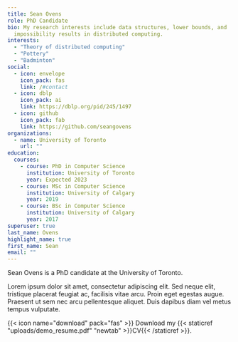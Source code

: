 ```yaml
---
title: Sean Ovens
role: PhD Candidate
bio: My research interests include data structures, lower bounds, and
  impossibility results in distributed computing.
interests:
  - "Theory of distributed computing"
  - "Pottery"
  - "Badminton"
social:
  - icon: envelope
    icon_pack: fas
    link: /#contact
  - icon: dblp
    icon_pack: ai
    link: https://dblp.org/pid/245/1497
  - icon: github
    icon_pack: fab
    link: https://github.com/seangovens
organizations:
  - name: University of Toronto
    url: ""
education:
  courses:
    - course: PhD in Computer Science
      institution: University of Toronto
      year: Expected 2023
    - course: MSc in Computer Science
      institution: University of Calgary
      year: 2019
    - course: BSc in Computer Science
      institution: University of Calgary
      year: 2017
superuser: true
last_name: Ovens
highlight_name: true
first_name: Sean
email: ""
---
```

Sean Ovens is a PhD candidate at the University of Toronto.

Lorem ipsum dolor sit amet, consectetur adipiscing elit. Sed neque elit, tristique placerat feugiat ac, facilisis vitae arcu. Proin eget egestas augue. Praesent ut sem nec arcu pellentesque aliquet. Duis dapibus diam vel metus tempus vulputate.

{{< icon name="download" pack="fas" >}} Download my {{< staticref "uploads/demo_resume.pdf" "newtab" >}}CV{{< /staticref >}}.
